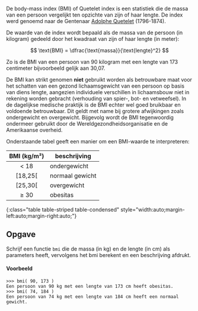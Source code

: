 De body-mass index (BMI) of Quetelet index is een statistiek die de massa van een persoon vergelijkt ten opzichte van zijn of haar lengte. De index werd genoemd naar de Gentenaar [Adolphe Quetelet](https://nl.wikipedia.org/wiki/Adolphe_Quetelet) (1796-1874). 

De waarde van de index wordt bepaald als de massa van de persoon (in kilogram) gedeeld door het kwadraat van zijn of haar lengte (in meter):

$$
\text{BMI} = \dfrac{\text{massa}}{\text{lengte}^2}
$$

Zo is de BMI van een persoon van 90 kilogram met een lengte van 173 centimeter bijvoorbeeld gelijk aan 30,07.

De BMI kan strikt genomen **niet** gebruikt worden als betrouwbare maat voor het schatten van een gezond lichaamsgewicht van een persoon op basis van diens lengte, aangezien individuele verschillen in lichaamsbouw niet in rekening worden gebracht (verhouding van spier-, bot- en vetweefsel). In de dagelijkse medische praktijk is de BMI echter wel goed bruikbaar en voldoende betrouwbaar. Dit geldt met name bij grotere afwijkingen zoals ondergewicht en overgewicht. Bijgevolg wordt de BMI tegenwoordig ondermeer gebruikt door de Wereldgezondheidsorganisatie en de Amerikaanse overheid.

Onderstaande tabel geeft een manier om een BMI-waarde te interpreteren:

| BMI (kg/m²) | beschrijving |
|:--------:|-------------|
| < 18  |    ondergewicht |
| [18,25[ |  normaal gewicht |
| [25,30[ | overgewicht |
| ≥ 30 |  obesitas |
{:class="table table-striped table-condensed" style="width:auto;margin-left:auto;margin-right:auto;"}

## Opgave
Schrijf een functie `bmi` die de massa (in kg) en de lengte (in cm) als parameters heeft, vervolgens het bmi berekent en een beschrijving afdrukt.

#### Voorbeeld
```
>>> bmi( 90, 173 )
Een persoon van 90 kg met een lengte van 173 cm heeft obesitas.
>>> bmi( 74, 184 )
Een persoon van 74 kg met een lengte van 184 cm heeft een normaal gewicht.
```